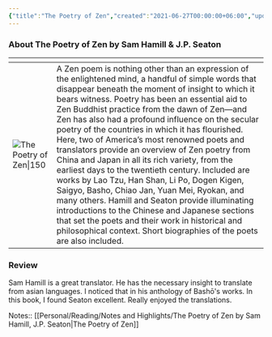 ```yaml
---
{"title":"The Poetry of Zen","created":"2021-06-27T00:00:00+06:00","updated":"2023-01-03T13:11:42+06:00","read_at":["2021-06-29T00:00:00+06:00"],"read_count":1,"authors":["Sam Hamill","J.P. Seaton"],"isbn10":"159030425X","status":"Read","rating":5,"reviewed":true,"cover":"http://books.google.com/books/content?id=JvRSUOMYLeMC&printsec=frontcover&img=1&zoom=1&edge=curl&source=gbs_api","tags":["buddhism","japanese","medieval","poetry"],"dg-publish":true,"permalink":"/personal/reading/books/read/the-poetry-of-zen-by-sam-hamill/","dgPassFrontmatter":true}
---
```


### About The Poetry of Zen by Sam Hamill & J.P. Seaton
| <!-- -->    | <!-- -->    |
|-------------|-------------|
| ![The Poetry of Zen\|150](http://books.google.com/books/content?id=JvRSUOMYLeMC&printsec=frontcover&img=1&zoom=1&edge=curl&source=gbs_api)         | A Zen poem is nothing other than an expression of the enlightened mind, a handful of simple words that disappear beneath the moment of insight to which it bears witness. Poetry has been an essential aid to Zen Buddhist practice from the dawn of Zen—and Zen has also had a profound influence on the secular poetry of the countries in which it has flourished. Here, two of America’s most renowned poets and translators provide an overview of Zen poetry from China and Japan in all its rich variety, from the earliest days to the twentieth century. Included are works by Lao Tzu, Han Shan, Li Po, Dogen Kigen, Saigyo, Basho, Chiao Jan, Yuan Mei, Ryokan, and many others. Hamill and Seaton provide illuminating introductions to the Chinese and Japanese sections that set the poets and their work in historical and philosophical context. Short biographies of the poets are also included.         |

### Review
Sam Hamill is a great translator. He has the necessary insight to translate from asian languages. I noticed that in his anthology of Bashō's works. In this book, I found Seaton excellent. Really enjoyed the translations.

Notes:: [[Personal/Reading/Notes and Highlights/The Poetry of Zen by Sam Hamill, J.P. Seaton\|The Poetry of Zen]]